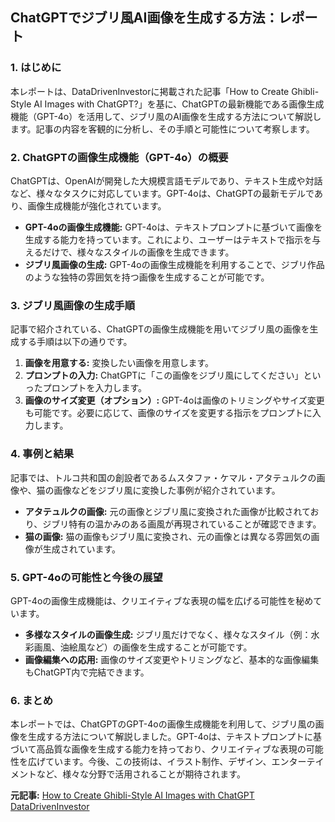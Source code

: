 ## ChatGPTでジブリ風AI画像を生成する方法：レポート

### 1. はじめに

本レポートは、DataDrivenInvestorに掲載された記事「How to Create Ghibli-Style AI Images with ChatGPT?」を基に、ChatGPTの最新機能である画像生成機能（GPT-4o）を活用して、ジブリ風のAI画像を生成する方法について解説します。記事の内容を客観的に分析し、その手順と可能性について考察します。

### 2. ChatGPTの画像生成機能（GPT-4o）の概要

ChatGPTは、OpenAIが開発した大規模言語モデルであり、テキスト生成や対話など、様々なタスクに対応しています。GPT-4oは、ChatGPTの最新モデルであり、画像生成機能が強化されています。

* **GPT-4oの画像生成機能:** GPT-4oは、テキストプロンプトに基づいて画像を生成する能力を持っています。これにより、ユーザーはテキストで指示を与えるだけで、様々なスタイルの画像を生成できます。
* **ジブリ風画像の生成:** GPT-4oの画像生成機能を利用することで、ジブリ作品のような独特の雰囲気を持つ画像を生成することが可能です。

### 3. ジブリ風画像の生成手順

記事で紹介されている、ChatGPTの画像生成機能を用いてジブリ風の画像を生成する手順は以下の通りです。

1. **画像を用意する:** 変換したい画像を用意します。
2. **プロンプトの入力:** ChatGPTに「この画像をジブリ風にしてください」といったプロンプトを入力します。
3. **画像のサイズ変更（オプション）:** GPT-4oは画像のトリミングやサイズ変更も可能です。必要に応じて、画像のサイズを変更する指示をプロンプトに入力します。

### 4. 事例と結果

記事では、トルコ共和国の創設者であるムスタファ・ケマル・アタテュルクの画像や、猫の画像などをジブリ風に変換した事例が紹介されています。

* **アタテュルクの画像:** 元の画像とジブリ風に変換された画像が比較されており、ジブリ特有の温かみのある画風が再現されていることが確認できます。
* **猫の画像:** 猫の画像もジブリ風に変換され、元の画像とは異なる雰囲気の画像が生成されています。

### 5. GPT-4oの可能性と今後の展望

GPT-4oの画像生成機能は、クリエイティブな表現の幅を広げる可能性を秘めています。

* **多様なスタイルの画像生成:** ジブリ風だけでなく、様々なスタイル（例：水彩画風、油絵風など）の画像を生成することが可能です。
* **画像編集への応用:** 画像のサイズ変更やトリミングなど、基本的な画像編集もChatGPT内で完結できます。

### 6. まとめ

本レポートでは、ChatGPTのGPT-4oの画像生成機能を利用して、ジブリ風の画像を生成する方法について解説しました。GPT-4oは、テキストプロンプトに基づいて高品質な画像を生成する能力を持っており、クリエイティブな表現の可能性を広げています。今後、この技術は、イラスト制作、デザイン、エンターテイメントなど、様々な分野で活用されることが期待されます。


**元記事:** [How to Create Ghibli-Style AI Images with ChatGPT DataDrivenInvestor](https://medium.datadriveninvestor.com/how-to-create-ghibli-style-ai-images-with-chatgpt-08588e5aca6f)